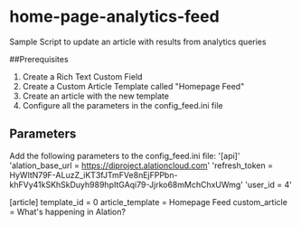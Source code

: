 # home-page-analytics-feed
Sample Script to update an article with results from analytics queries

##Prerequisites
1. Create a Rich Text Custom Field
2. Create a Custom Article Template called "Homepage Feed"
3. Create an article with the new template
4. Configure all the parameters in the config_feed.ini file


## Parameters
Add the following parameters to the config_feed.ini file:
'[api]'
'alation_base_url = https://diproject.alationcloud.com'
'refresh_token = HyWltN79F-ALuzZ_iKT3fJTmFVe8nEjFPPbn-khFVy41kSKhSkDuyh989hpItGAqi79-Jjrko68mMchChxUWmg'
'user_id = 4'

[article]
template_id = 0
article_template = Homepage Feed
custom_article = What's happening in Alation?
